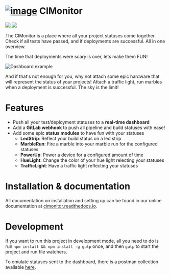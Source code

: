 # [![image](https://cloud.githubusercontent.com/assets/6495166/26699859/947f4466-471b-11e7-9d82-9f0db072a675.png)](https://cimonitor.readthedocs.io) CIMonitor
[
    ![](https://readthedocs.org/projects/cimonitor/badge/?version=latest)
    ![](https://travis-ci.org/CIMonitor/CIMonitor.svg?branch=master)
](https://cimonitor.readthedocs.io)

The CIMonitor is a place where all your project statuses come together.
Check if all tests have passed, and if deployments are successful. All
in one overview.

The time that deployments were scary is over, lets make them FUN!

![Dashboard example](https://cloud.githubusercontent.com/assets/6495166/26701884/054927be-4723-11e7-9a2b-bee612c23942.png)

And if that's not enough for you, why not attach some epic hardware
that will represent the status of your projects! Attach a traffic
light, run marbles when a deployment is successful. The sky is the
limit!

# Features

- Push all your test/deployment statuses to a **real-time dashboard**
- Add a **GitLab webhook** to push all pipeline and build statuses with ease!
- Add some epic **status modules** to have fun with your statuses
    - **LedStrip**: Reflect your build status on a led strip
    - **MarbleRun**: Fire a marble into your marble run for the configured statuses
    - **PowerUp**: Power a device for a configured amount of time
    - **HueLight**: Change the color of your hue light relecting your statuses
    - **TrafficLight**: Have a traffic light reflecting your statuses

# Installation & documentation

All documentation on installation and setting up can be found in our online documentation at
[cimonitor.readthedocs.io](https://cimonitor.readthedocs.io).

# Development

If you want to run this project in development mode, all you need to do
is run `npm install && npm install -g gulp` once, and then `gulp` to
start the project and run file watchers.

To emulate statuses sent to the dashboard, there is a postman collection
available [here](https://www.getpostman.com/collections/773cb5cad1199fd0149d).
